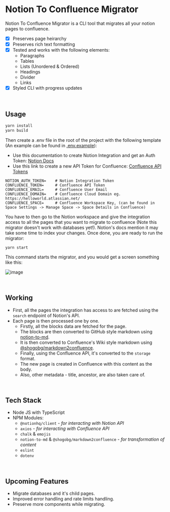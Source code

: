 # Notion To Confluence Migrator

Notion To Confluence Migrator is a CLI tool that migrates all your notion pages to confluence.

- [x] Preserves page heirarchy
- [x] Preserves rich text formatting
- [x] Tested and works with the following elements:
  - Paragraphs
  - Tables 
  - Lists (Unordered & Ordered)
  - Headings
  - Divider
  - Links
- [x] Styled CLI with progress updates
 
 <br />
 
 ## Usage
 ```sh
 yarn install
 yarn build
 ```
 
 Then create a .env file in the root of the project with the following template (An example can be found in [.env.example](https://github.com/sudoshreyansh/notion-confluence-migrator/blob/master/.env.example)):
 - Use this documentation to create Notion Integration and get an Auth Token: [Notion Docs](https://developers.notion.com/docs#step-1-create-an-integration)
 - Use this link to create a new API Token for Confluence: [Confluence API Tokens](https://id.atlassian.com/manage/api-tokens)
 
 ```
NOTION_AUTH_TOKEN=    # Notion Integration Token
CONFLUENCE_TOKEN=     # Confluence API Token
CONFLUENCE_EMAIL=     # Confluence User Email
CONFLUENCE_DOMAIN=    # Confluence Cloud Domain eg. https://helloworld.atlassian.net/
CONFLUENCE_SPACE=     # Confluence Workspace Key, (can be found in Space Settings -> Manage Space -> Space Details in Confluence)
 ```
 
You have to then go to the Notion workspace and give the integration access to all the pages that you want to migrate to confluence (Note this migrator doesn't work with databases yet!). Notion's docs mention it may take some time to index your changes. Once done, you are ready to run the migrator:

```
yarn start
```

This command starts the migrator, and you would get a screen something like this:

![image](https://user-images.githubusercontent.com/44190883/180447789-a9898bf8-5a0d-4817-96ab-6c6b17984acd.png)

<br />

## Working

- First, all the pages the integration has access to are fetched using the `search` endpoint of Notion's API.
- Each page is then processed one by one.
  - Firstly, all the blocks data are fetched for the page.
  - The blocks are then converted to GitHub style markdown using [notion-to-md](https://www.npmjs.com/package/notion-to-md).
  - It is then converted to Confluence's Wiki style markdown using [@shogobg/markdown2confluence](https://www.npmjs.com/package/@shogobg/markdown2confluence).
  - Finally, using the Confluence API, it's converted to the `storage` format.
  - The new page is created in Confluence with this content as the body.
  - Also, other metadata - title, ancestor, are also taken care of.

<br />

## Tech Stack

- Node JS with TypeScript
- NPM Modules:
  - `@notionhq/client` *- for interacting with Notion API*
  - `axios` *- for interacting with Confluence API*
  - `chalk` & `emojis`
  - `notion-to-md` & `@shogobg/markdown2confluence` *- for transformation of content*
  - `eslint`
  - `dotenv`

<br />

## Upcoming Features

- Migrate databases and it's child pages.
- Improved error handling and rate limits handling.
- Preserve more components while migrating.

